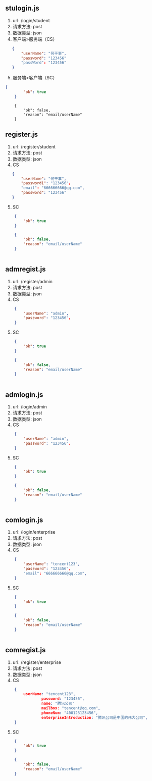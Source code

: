 ## stulogin.js
1. url: /login/student
2. 请求方法: post
3. 数据类型: json
4. 客户端>服务端（CS）
 ```json
 	{
 		"userName": "何干事",
		"password": "123456"
		"passWord": "123456"
 	}
 ```
 5. 服务端>客户端（SC）
```json
{
        "ok": true
    }
```
```
    {
        "ok": false,
        "reason": "email/userName"
    }
```
 
 
 
## register.js
1. url: /register/student
2. 请求方法: post
3. 数据类型: json
4. CS
 ```json
 	{   
 		"userName": "何干事",
		"password1": "123456"，
 		"email": "666666666@qq.com",
		"password": "123456"
	}
```
5. SC
```json
    {
        "ok": true
    }
```

```json
    {
        "ok": false,
        "reason": "email/userName" 
    }
    
```

## admregist.js
1. url: /register/admin
2. 请求方法: post
3. 数据类型: json
4. CS
```json
	{   
		"userName": "admin",
		"password": "123456"，
	}
```
5. SC
```json
    {
        "ok": true
    }
```

```json
    {
        "ok": false,
        "reason": "email/userName" 
    }
    
```
## admlogin.js
1. url: /login/admin
2. 请求方法: post
3. 数据类型: json
4. CS
```json
	{   
		"userName": "admin",
		"password": "123456"，
	}
```
5. SC
```json
    {
        "ok": true
    }
```

```json
    {
        "ok": false,
        "reason": "email/userName" 
    }
    
```
## comlogin.js
1. url: /login/enterprise
2. 请求方法: post
3. 数据类型: json
4. CS
```json
	{   
		"userName": "tencent123",
		"password": "123456"，
		"email": "666666666@qq.com",
	}
```
5. SC
```json
    {
        "ok": true
    }
```

```json
    {
        "ok": false,
        "reason": "email/userName" 
    }
    
```
## comregist.js
1. url: /register/enterprise
2. 请求方法: post
3. 数据类型: json
4. CS
```json
	{   
		userName: "tencent123",
                password: "123456",
                name: "腾讯公司"
                mailbox: "tencent@qq.com",
                phoneNum: "400123123456",
                enterpriseIntroduction: "腾讯公司是中国的伟大公司",
 	}
 ```
 5. SC
 ```json
     {
         "ok": true
     }
 ```
 
 ```json
     {
         "ok": false,
         "reason": "email/userName" 
     }
     
 ```
